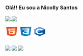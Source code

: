 ### Olá!! Eu sou a Nicolly Santos
  <a href="https://github.com/Collysdev/github-readme-stats">
  <img height=150 align="center" src="https://github-readme-stats.vercel.app/api?username=Collysdev&bg_color=30,e96443,904e95&title_color=fff&text_color=fff" />
</a>
<a href="https://github.com/Collysdev/convoychat">
  <img height=150 align="center" src="https://github-readme-stats.vercel.app/api/top-langs?username=Collysdev&bg_color=30,904e95,e96443&title_color=fff&text_color=fff" />
</a>
 
<div style="display: inline_block"><br>
  <img align="center" alt="Collysdev-HTML" height="30" width="40" src="https://raw.githubusercontent.com/devicons/devicon/master/icons/html5/html5-original.svg">
  <img align="center" alt="Collysdev-CSS" height="30" width="40" src="https://raw.githubusercontent.com/devicons/devicon/master/icons/css3/css3-original.svg">
  <img align="center" alt="Collysdev-CSS" height="30" width="40" src="https://raw.githubusercontent.com/devicons/devicon/master/icons/c/c-original.svg">
  
</div>
  
  ##
<div>
  <a href="https://instagram.com/collys_dev" target="_blank"><img src="https://img.shields.io/badge/-Instagram-%23E4405F?style=for-the-badge&logo=instagram&logoColor=white" target="_blank"></a>
  <a href = "mailto:nks395865@gmail.com"><img src="https://img.shields.io/badge/Gmail-D14836?style=for-the-badge&logo=gmail&logoColor=white"></a>
  <a href="https://www.linkedin.com/in/nicolly-santos-bezerra-755a7422a" target="_blank"><img src="https://img.shields.io/badge/-LinkedIn-%230077B5?style=for-the-badge&logo=linkedin&logoColor=white" target="_blank"></a> 
</div>  
  

